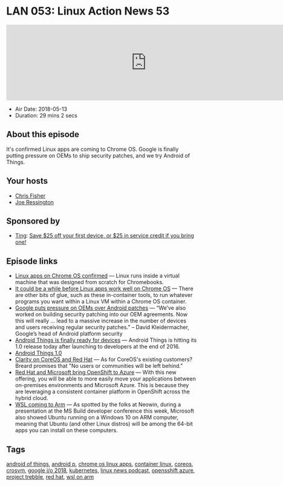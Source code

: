 # LAN 053: Linux Action News 53

<iframe src="https://player.fireside.fm/v2/DAcK9LdX+sfUBZXg3?theme=dark" width="740" height="200" frameborder="0" scrolling="no"></iframe>

* Air Date: 2018-05-13
* Duration: 29 mins 2 secs

## About this episode

It's confirmed Linux apps are coming to Chrome OS. Google is finally putting pressure on OEMs to ship security patches, and we try Android of Things.

## Your hosts
* [Chris Fisher](https://linuxactionnews.com/hosts/chris)
* [Joe Ressington](https://linuxactionnews.com/hosts/joe)

## Sponsored by

  * [Ting](https://linux.ting.com): [Save $25 off your first device, or $25 in service credit if you bring one!](https://linux.ting.com)



## Episode links

  * [Linux apps on Chrome OS confirmed](https://www.blog.google/products/chromebooks/linux-on-chromebooks/ "Linux apps on Chrome OS confirmed") — Linux runs inside a virtual machine that was designed from scratch for Chromebooks.
  * [It could be a while before Linux apps work well on Chrome OS](https://www.theregister.co.uk/2018/05/09/linux_chrome_os/ "It could be a while before Linux apps work well on Chrome OS") — There are other bits of glue, such as these in-container tools, to run whatever programs you want within a Linux VM within a Chrome OS container.
  * [Google puts pressure on OEMs over Android patches](https://www.xda-developers.com/google-require-oem-regular-security-patches/ "Google puts pressure on OEMs over Android patches") — “We’ve also worked on building security patching into our OEM agreements. Now this will really … lead to a massive increase in the number of devices and users receiving regular security patches.” – David Kleidermacher, Google’s head of Android platform security 
  * [Android Things is finally ready for devices](https://www.theverge.com/2018/5/7/17320414/android-things-1-release-commercial-devices-google-io-2018 "Android Things is finally ready for devices") — Android Things is hitting its 1.0 release today after launching to developers at the end of 2016.
  * [Android Things 1.0](https://www.xda-developers.com/android-things-1-0-commercial-iot-products/ "Android Things 1.0")
  * [Clarity on CoreOS and Red Hat](https://www.zdnet.com/article/heres-what-happens-to-coreos-now-that-red-hat-owns-it/ "Clarity on CoreOS and Red Hat") — As for CoreOS's existing customers? Breard promises that "No users or communities will be left behind."
  * [Red Hat and Microsoft bring OpenShift to Azure](https://www.zdnet.com/article/red-hat-and-microsoft-bring-openshift-to-azure/ "Red Hat and Microsoft bring OpenShift to Azure") — With this new offering, you will be able to more easily move your applications between on-premises environments and Microsoft Azure. This is because they are leveraging a consistent container platform in OpenShift across the hybrid cloud. 
  * [WSL coming to Arm](https://liliputing.com/2018/05/windows-on-arm-is-getting-64-bit-app-support-and-a-linux-subystem.html "WSL coming to Arm") — As spotted by the folks at Neowin, during a presentation at the MS Build developer conference this week, Microsoft also showed Ubuntu running on a Windows 10 on ARM computer, meaning that Ubuntu (and other Linux distros) will be among the 64-bit apps you can install on these computers.



## Tags

[android of things](https://linuxactionnews.com/tags/android%20of%20things), [android p](https://linuxactionnews.com/tags/android%20p), [chrome os linux apps](https://linuxactionnews.com/tags/chrome%20os%20linux%20apps), [container linux](https://linuxactionnews.com/tags/container%20linux), [coreos](https://linuxactionnews.com/tags/coreos), [crosvm](https://linuxactionnews.com/tags/crosvm), [google i/o 2018](https://linuxactionnews.com/tags/google%20i%2Fo%202018), [kubernetes](https://linuxactionnews.com/tags/kubernetes), [linux news podcast](https://linuxactionnews.com/tags/linux%20news%20podcast), [opensshift azure](https://linuxactionnews.com/tags/opensshift%20azure), [project trebble](https://linuxactionnews.com/tags/project%20trebble), [red hat](https://linuxactionnews.com/tags/red%20hat), [wsl on arm](https://linuxactionnews.com/tags/wsl%20on%20arm)